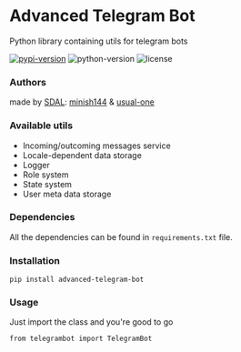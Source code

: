# Advanced Telegram Bot

Python library containing utils for telegram bots

[![pypi-version](https://img.shields.io/pypi/v/advanced-telegram-bot?style=flat-square)](https://pypi.org/project/advanced-telegram-bot)
![python-version](https://img.shields.io/pypi/pyversions/advanced-telegram-bot?style=flat-square)
![license](https://img.shields.io/pypi/l/advanced-telegram-bot?style=flat-square)

### Authors
made by [SDAL](https://sdal.pw/ "sdal"): 
[minish144](https://github.com/Minish144 "minish144")
& 
[usual-one](https://github.com/usual-one "usual-one")

### Available utils
- Incoming/outcoming messages service
- Locale-dependent data storage
- Logger
- Role system
- State system
- User meta data storage

### Dependencies
All the dependencies can be found in `requirements.txt` file.

### Installation
```
pip install advanced-telegram-bot
```

### Usage
Just import the class and you're good to go
```
from telegrambot import TelegramBot
```

